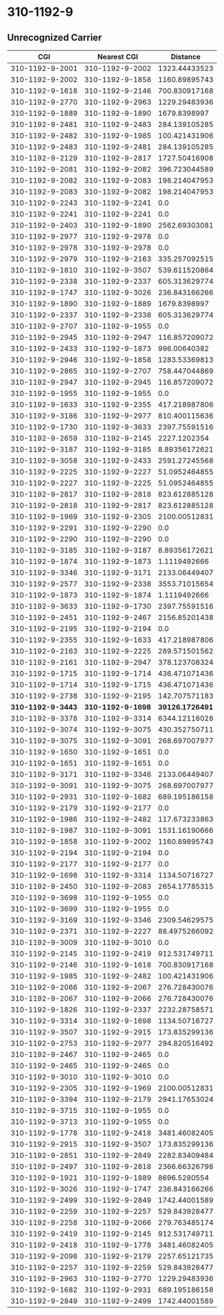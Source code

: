 # 310-1192-9
## Unrecognized Carrier


| CGI | Nearest CGI | Distance |
|-----|-------------|----------|
| 310-1192-9-2001 | 310-1192-9-2002 | 1323.44433523 |
| 310-1192-9-2002 | 310-1192-9-1858 | 1160.89895743 |
| 310-1192-9-1618 | 310-1192-9-2146 | 700.830917168 |
| 310-1192-9-2770 | 310-1192-9-2963 | 1229.29483936 |
| 310-1192-9-1889 | 310-1192-9-1890 | 1679.8398997 |
| 310-1192-9-2481 | 310-1192-9-2483 | 284.139105285 |
| 310-1192-9-2482 | 310-1192-9-1985 | 100.421431906 |
| 310-1192-9-2483 | 310-1192-9-2481 | 284.139105285 |
| 310-1192-9-2129 | 310-1192-9-2817 | 1727.50416908 |
| 310-1192-9-2081 | 310-1192-9-2082 | 396.723044589 |
| 310-1192-9-2082 | 310-1192-9-2083 | 198.214047953 |
| 310-1192-9-2083 | 310-1192-9-2082 | 198.214047953 |
| 310-1192-9-2243 | 310-1192-9-2241 | 0.0 |
| 310-1192-9-2241 | 310-1192-9-2241 | 0.0 |
| 310-1192-9-2403 | 310-1192-9-1890 | 2562.69303081 |
| 310-1192-9-2977 | 310-1192-9-2978 | 0.0 |
| 310-1192-9-2978 | 310-1192-9-2978 | 0.0 |
| 310-1192-9-2979 | 310-1192-9-2163 | 335.257092515 |
| 310-1192-9-1810 | 310-1192-9-3507 | 539.611520864 |
| 310-1192-9-2338 | 310-1192-9-2337 | 605.313629774 |
| 310-1192-9-1747 | 310-1192-9-3026 | 236.843166266 |
| 310-1192-9-1890 | 310-1192-9-1889 | 1679.8398997 |
| 310-1192-9-2337 | 310-1192-9-2338 | 605.313629774 |
| 310-1192-9-2707 | 310-1192-9-1955 | 0.0 |
| 310-1192-9-2945 | 310-1192-9-2947 | 116.857209072 |
| 310-1192-9-2433 | 310-1192-9-1873 | 996.00640382 |
| 310-1192-9-2946 | 310-1192-9-1858 | 1283.53369813 |
| 310-1192-9-2865 | 310-1192-9-2707 | 758.447044869 |
| 310-1192-9-2947 | 310-1192-9-2945 | 116.857209072 |
| 310-1192-9-1955 | 310-1192-9-1955 | 0.0 |
| 310-1192-9-1633 | 310-1192-9-2355 | 417.218987806 |
| 310-1192-9-3186 | 310-1192-9-2977 | 810.400115636 |
| 310-1192-9-1730 | 310-1192-9-3633 | 2397.75591516 |
| 310-1192-9-2659 | 310-1192-9-2145 | 2227.1202354 |
| 310-1192-9-3187 | 310-1192-9-3185 | 8.89356172621 |
| 310-1192-9-3058 | 310-1192-9-2433 | 2591.27245568 |
| 310-1192-9-2225 | 310-1192-9-2227 | 51.0952464855 |
| 310-1192-9-2227 | 310-1192-9-2225 | 51.0952464855 |
| 310-1192-9-2817 | 310-1192-9-2818 | 823.612885128 |
| 310-1192-9-2818 | 310-1192-9-2817 | 823.612885128 |
| 310-1192-9-1969 | 310-1192-9-2305 | 2100.00512831 |
| 310-1192-9-2291 | 310-1192-9-2290 | 0.0 |
| 310-1192-9-2290 | 310-1192-9-2290 | 0.0 |
| 310-1192-9-3185 | 310-1192-9-3187 | 8.89356172621 |
| 310-1192-9-1874 | 310-1192-9-1873 | 1.1119492666 |
| 310-1192-9-3346 | 310-1192-9-3171 | 2133.06449407 |
| 310-1192-9-2577 | 310-1192-9-2338 | 3553.71015654 |
| 310-1192-9-1873 | 310-1192-9-1874 | 1.1119492666 |
| 310-1192-9-3633 | 310-1192-9-1730 | 2397.75591516 |
| 310-1192-9-2451 | 310-1192-9-2467 | 2156.85201438 |
| 310-1192-9-2195 | 310-1192-9-2194 | 0.0 |
| 310-1192-9-2355 | 310-1192-9-1633 | 417.218987806 |
| 310-1192-9-2163 | 310-1192-9-2225 | 289.571501562 |
| 310-1192-9-2161 | 310-1192-9-2947 | 378.123708324 |
| 310-1192-9-1715 | 310-1192-9-1714 | 436.471071436 |
| 310-1192-9-1714 | 310-1192-9-1715 | 436.471071436 |
| 310-1192-9-2738 | 310-1192-9-2195 | 142.707571183 |
| **310-1192-9-3443** | **310-1192-9-1698** | **39126.1726491** |
| 310-1192-9-3378 | 310-1192-9-3314 | 6344.12116028 |
| 310-1192-9-3074 | 310-1192-9-3075 | 430.352750711 |
| 310-1192-9-3075 | 310-1192-9-3091 | 268.697007977 |
| 310-1192-9-1650 | 310-1192-9-1651 | 0.0 |
| 310-1192-9-1651 | 310-1192-9-1651 | 0.0 |
| 310-1192-9-3171 | 310-1192-9-3346 | 2133.06449407 |
| 310-1192-9-3091 | 310-1192-9-3075 | 268.697007977 |
| 310-1192-9-2931 | 310-1192-9-1682 | 689.195186158 |
| 310-1192-9-2179 | 310-1192-9-2177 | 0.0 |
| 310-1192-9-1986 | 310-1192-9-2482 | 117.673233863 |
| 310-1192-9-1987 | 310-1192-9-3091 | 1531.16190666 |
| 310-1192-9-1858 | 310-1192-9-2002 | 1160.89895743 |
| 310-1192-9-2194 | 310-1192-9-2194 | 0.0 |
| 310-1192-9-2177 | 310-1192-9-2177 | 0.0 |
| 310-1192-9-1698 | 310-1192-9-3314 | 1134.50716727 |
| 310-1192-9-2450 | 310-1192-9-2083 | 2654.17785315 |
| 310-1192-9-3698 | 310-1192-9-1955 | 0.0 |
| 310-1192-9-3699 | 310-1192-9-1955 | 0.0 |
| 310-1192-9-3169 | 310-1192-9-3346 | 2309.54629575 |
| 310-1192-9-2371 | 310-1192-9-2227 | 88.4975266092 |
| 310-1192-9-3009 | 310-1192-9-3010 | 0.0 |
| 310-1192-9-2145 | 310-1192-9-2419 | 912.531749711 |
| 310-1192-9-2146 | 310-1192-9-1618 | 700.830917168 |
| 310-1192-9-1985 | 310-1192-9-2482 | 100.421431906 |
| 310-1192-9-2066 | 310-1192-9-2067 | 276.728430076 |
| 310-1192-9-2067 | 310-1192-9-2066 | 276.728430076 |
| 310-1192-9-1826 | 310-1192-9-2337 | 2232.28758571 |
| 310-1192-9-3314 | 310-1192-9-1698 | 1134.50716727 |
| 310-1192-9-3507 | 310-1192-9-2915 | 173.835299136 |
| 310-1192-9-2753 | 310-1192-9-2977 | 294.820516492 |
| 310-1192-9-2467 | 310-1192-9-2465 | 0.0 |
| 310-1192-9-2465 | 310-1192-9-2465 | 0.0 |
| 310-1192-9-3010 | 310-1192-9-3010 | 0.0 |
| 310-1192-9-2305 | 310-1192-9-1969 | 2100.00512831 |
| 310-1192-9-3394 | 310-1192-9-2179 | 2941.17653024 |
| 310-1192-9-3715 | 310-1192-9-1955 | 0.0 |
| 310-1192-9-3713 | 310-1192-9-1955 | 0.0 |
| 310-1192-9-1778 | 310-1192-9-2418 | 3481.46082405 |
| 310-1192-9-2915 | 310-1192-9-3507 | 173.835299136 |
| 310-1192-9-2851 | 310-1192-9-2849 | 2282.83409484 |
| 310-1192-9-2497 | 310-1192-9-2818 | 2366.66326798 |
| 310-1192-9-1921 | 310-1192-9-1889 | 8696.5280554 |
| 310-1192-9-3026 | 310-1192-9-1747 | 236.843166266 |
| 310-1192-9-2499 | 310-1192-9-2849 | 1742.44001589 |
| 310-1192-9-2259 | 310-1192-9-2257 | 529.843928477 |
| 310-1192-9-2258 | 310-1192-9-2066 | 279.763485174 |
| 310-1192-9-2419 | 310-1192-9-2145 | 912.531749711 |
| 310-1192-9-2418 | 310-1192-9-1778 | 3481.46082405 |
| 310-1192-9-2098 | 310-1192-9-2179 | 2257.65121735 |
| 310-1192-9-2257 | 310-1192-9-2259 | 529.843928477 |
| 310-1192-9-2963 | 310-1192-9-2770 | 1229.29483936 |
| 310-1192-9-1682 | 310-1192-9-2931 | 689.195186158 |
| 310-1192-9-2849 | 310-1192-9-2499 | 1742.44001589 |

